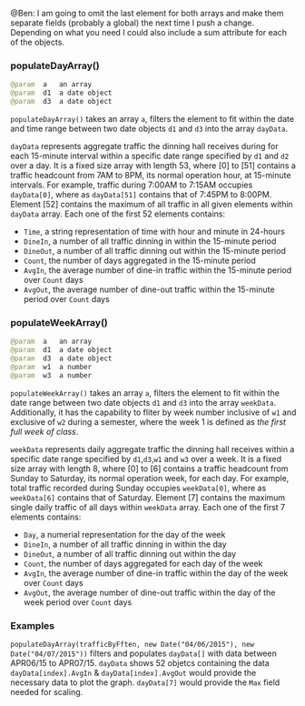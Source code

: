 @Ben: I am going to omit the last element for both arrays and make them separate fields (probably a global) the next time I push a change. Depending on what you need I could also include a sum attribute for each of the objects. 

### populateDayArray()

```java
@param  a   an array
@param  d1  a date object
@param  d3  a date object
```

`populateDayArray()` takes an array `a`, filters the element to fit within the date and time range between two date objects `d1` and `d3` into the array `dayData`. 

`dayData` represents aggregate traffic the dinning hall receives during for each 15-minute interval within a specific date range specified by `d1` and `d2` over a day. It is a fixed size array with length 53, where [0] to [51] contains a traffic headcount from 7AM to 8PM, its normal operation hour, at 15-minute intervals. For example, traffic during 7:00AM to 7:15AM occupies `dayData[0]`, where as `dayData[51]` contains that of 7:45PM to 8:00PM. Element [52] contains the maximum of all traffic in all given elements within `dayData` array. Each one of the first 52 elements contains:
- `Time`, a string representation of time with hour and minute in 24-hours
- `DineIn`, a number of all traffic dinning in within the 15-minute period
- `DineOut`, a number of all traffic dinning out within the 15-minute period
- `Count`, the number of days aggregated in the 15-minute period
- `AvgIn`, the average number of dine-in traffic within the 15-minute period over `Count` days
- `AvgOut`, the average number of dine-out traffic within the 15-minute period over `Count` days



### populateWeekArray()

```java
@param  a   an array
@param  d1  a date object
@param  d3  a date object
@param  w1  a number
@param  w3  a number
```

`populateWeekArray()` takes an array `a`, filters the element to fit within the date range between two date objects `d1` and `d3` into the array `weekData`. Additionally, it has the capability to fliter by week number inclusive of `w1` and exclusive of `w2` during a semester, where the week 1 is defined as *the first full week of class*.

`weekData` represents daily aggregate traffic the dinning hall receives within a specific date range specified by `d1`,`d3`,`w1` and `w3` over a week. It is a fixed size array with length 8, where [0] to [6] contains a traffic headcount from Sunday to Saturday, its normal operation week, for each day. For example, total traffic recorded during Sunday occupies `weekData[0]`, where as `weekData[6]` contains that of Saturday. Element [7] contains the maximum single daily traffic of all days within `weekData` array. Each one of the first 7 elements contains:
- `Day`, a numerial representation for the day of the week
- `DineIn`, a number of all traffic dinning in within the day
- `DineOut`, a number of all traffic dinning out within the day
- `Count`, the number of days aggregated for each day of the week
- `AvgIn`, the average number of dine-in traffic within the day of the week over `Count` days
- `AvgOut`, the average number of dine-out traffic within the day of the week period over `Count` days



### Examples

`populateDayArray(trafficByFften, new Date("04/06/2015"), new Date("04/07/2015"))` filters and populates `dayData[]` with data between APR06/15 to APR07/15.
`dayData` shows 52 objetcs containing the data
`dayData[index].AvgIn` & `dayData[index].AvgOut` would provide the necessary data to plot the graph.
`dayData[7]` would provide the `Max` field needed for scaling. 





